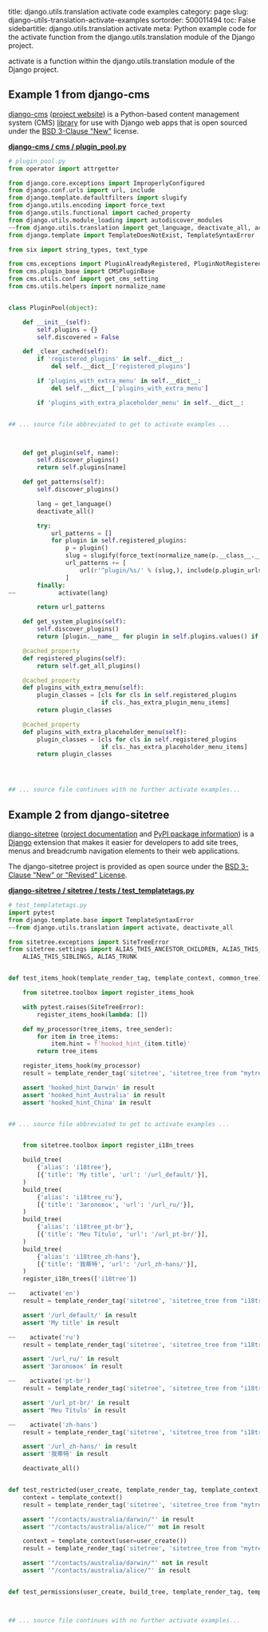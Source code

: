 title: django.utils.translation activate code examples
category: page
slug: django-utils-translation-activate-examples
sortorder: 500011494
toc: False
sidebartitle: django.utils.translation activate
meta: Python example code for the activate function from the django.utils.translation module of the Django project.


activate is a function within the django.utils.translation module of the Django project.


## Example 1 from django-cms
[django-cms](https://github.com/divio/django-cms)
([project website](https://www.django-cms.org/en/)) is a Python-based
content management system (CMS) [library](https://pypi.org/project/django-cms/)
for use with Django web apps that is open sourced under the
[BSD 3-Clause "New"](https://github.com/divio/django-cms/blob/develop/LICENSE)
license.

[**django-cms / cms / plugin_pool.py**](https://github.com/divio/django-cms/blob/develop/cms/./plugin_pool.py)

```python
# plugin_pool.py
from operator import attrgetter

from django.core.exceptions import ImproperlyConfigured
from django.conf.urls import url, include
from django.template.defaultfilters import slugify
from django.utils.encoding import force_text
from django.utils.functional import cached_property
from django.utils.module_loading import autodiscover_modules
~~from django.utils.translation import get_language, deactivate_all, activate
from django.template import TemplateDoesNotExist, TemplateSyntaxError

from six import string_types, text_type

from cms.exceptions import PluginAlreadyRegistered, PluginNotRegistered
from cms.plugin_base import CMSPluginBase
from cms.utils.conf import get_cms_setting
from cms.utils.helpers import normalize_name


class PluginPool(object):

    def __init__(self):
        self.plugins = {}
        self.discovered = False

    def _clear_cached(self):
        if 'registered_plugins' in self.__dict__:
            del self.__dict__['registered_plugins']

        if 'plugins_with_extra_menu' in self.__dict__:
            del self.__dict__['plugins_with_extra_menu']

        if 'plugins_with_extra_placeholder_menu' in self.__dict__:


## ... source file abbreviated to get to activate examples ...



    def get_plugin(self, name):
        self.discover_plugins()
        return self.plugins[name]

    def get_patterns(self):
        self.discover_plugins()

        lang = get_language()
        deactivate_all()

        try:
            url_patterns = []
            for plugin in self.registered_plugins:
                p = plugin()
                slug = slugify(force_text(normalize_name(p.__class__.__name__)))
                url_patterns += [
                    url(r'^plugin/%s/' % (slug,), include(p.plugin_urls)),
                ]
        finally:
~~            activate(lang)

        return url_patterns

    def get_system_plugins(self):
        self.discover_plugins()
        return [plugin.__name__ for plugin in self.plugins.values() if plugin.system]

    @cached_property
    def registered_plugins(self):
        return self.get_all_plugins()

    @cached_property
    def plugins_with_extra_menu(self):
        plugin_classes = [cls for cls in self.registered_plugins
                          if cls._has_extra_plugin_menu_items]
        return plugin_classes

    @cached_property
    def plugins_with_extra_placeholder_menu(self):
        plugin_classes = [cls for cls in self.registered_plugins
                          if cls._has_extra_placeholder_menu_items]
        return plugin_classes




## ... source file continues with no further activate examples...

```


## Example 2 from django-sitetree
[django-sitetree](https://github.com/idlesign/django-sitetree)
([project documentation](https://django-sitetree.readthedocs.io/en/latest/)
and
[PyPI package information](https://pypi.org/project/django-sitetree/))
is a [Django](/django.html) extension that makes it easier for
developers to add site trees, menus and breadcrumb navigation elements
to their web applications.

The django-sitetree project is provided as open source under the
[BSD 3-Clause "New" or "Revised" License](https://github.com/idlesign/django-sitetree/blob/master/LICENSE).

[**django-sitetree / sitetree / tests / test_templatetags.py**](https://github.com/idlesign/django-sitetree/blob/master/sitetree/tests/test_templatetags.py)

```python
# test_templatetags.py
import pytest
from django.template.base import TemplateSyntaxError
~~from django.utils.translation import activate, deactivate_all

from sitetree.exceptions import SiteTreeError
from sitetree.settings import ALIAS_THIS_ANCESTOR_CHILDREN, ALIAS_THIS_CHILDREN, ALIAS_THIS_PARENT_SIBLINGS, \
    ALIAS_THIS_SIBLINGS, ALIAS_TRUNK


def test_items_hook(template_render_tag, template_context, common_tree):

    from sitetree.toolbox import register_items_hook

    with pytest.raises(SiteTreeError):
        register_items_hook(lambda: [])

    def my_processor(tree_items, tree_sender):
        for item in tree_items:
            item.hint = f'hooked_hint_{item.title}'
        return tree_items

    register_items_hook(my_processor)
    result = template_render_tag('sitetree', 'sitetree_tree from "mytree"', template_context())

    assert 'hooked_hint_Darwin' in result
    assert 'hooked_hint_Australia' in result
    assert 'hooked_hint_China' in result


## ... source file abbreviated to get to activate examples ...


    from sitetree.toolbox import register_i18n_trees

    build_tree(
        {'alias': 'i18tree'},
        [{'title': 'My title', 'url': '/url_default/'}],
    )
    build_tree(
        {'alias': 'i18tree_ru'},
        [{'title': 'Заголовок', 'url': '/url_ru/'}],
    )
    build_tree(
        {'alias': 'i18tree_pt-br'},
        [{'title': 'Meu Título', 'url': '/url_pt-br/'}],
    )
    build_tree(
        {'alias': 'i18tree_zh-hans'},
        [{'title': '我蒂特', 'url': '/url_zh-hans/'}],
    )
    register_i18n_trees(['i18tree'])

~~    activate('en')
    result = template_render_tag('sitetree', 'sitetree_tree from "i18tree"', template_context())

    assert '/url_default/' in result
    assert 'My title' in result

~~    activate('ru')
    result = template_render_tag('sitetree', 'sitetree_tree from "i18tree"', template_context())

    assert '/url_ru/' in result
    assert 'Заголовок' in result

~~    activate('pt-br')
    result = template_render_tag('sitetree', 'sitetree_tree from "i18tree"', template_context())

    assert '/url_pt-br/' in result
    assert 'Meu Título' in result

~~    activate('zh-hans')
    result = template_render_tag('sitetree', 'sitetree_tree from "i18tree"', template_context())

    assert '/url_zh-hans/' in result
    assert '我蒂特' in result

    deactivate_all()


def test_restricted(user_create, template_render_tag, template_context, common_tree):
    context = template_context()
    result = template_render_tag('sitetree', 'sitetree_tree from "mytree"', context)

    assert '"/contacts/australia/darwin/"' in result
    assert '"/contacts/australia/alice/"' not in result

    context = template_context(user=user_create())
    result = template_render_tag('sitetree', 'sitetree_tree from "mytree"', context)

    assert '"/contacts/australia/darwin/"' not in result
    assert '"/contacts/australia/alice/"' in result


def test_permissions(user_create, build_tree, template_render_tag, template_context):



## ... source file continues with no further activate examples...

```

